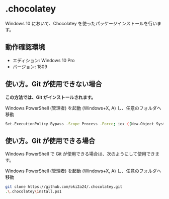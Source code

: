 ﻿# .chocolatey
Windows 10 において、Chocolatey を使ったパッケージインストールを行います。

## 動作確認環境
- エディション: Windows 10 Pro
- バージョン: 1809

## 使い方。Git が使用できない場合
**この方法では、Git がインストールされます。**

Windows PowerShell (管理者) を起動 (Windows+X, A) し、任意のフォルダへ移動

```bash
Set-ExecutionPolicy Bypass -Scope Process -Force; iex ((New-Object System.Net.WebClient).DownloadString('https://raw.githubusercontent.com/oki2a24/.chocolatey/master/bin/download_install.ps1'))
```

## 使い方。Git が使用できる場合
Windows PowerShell で Git が使用できる場合は、次のようにして使用できます。

Windows PowerShell (管理者) を起動 (Windows+X, A) し、任意のフォルダへ移動

```bash
git clone https://github.com/oki2a24/.chocolatey.git
.\.chocolatey\install.ps1
```
